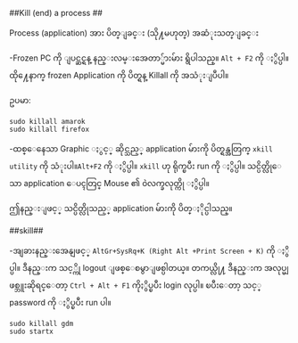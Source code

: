 ##Kill (end) a process ##

Process (application) အား ပိတ္ျခင္း (သို႔မဟုတ္) အဆံုးသတ္ျခင္း

-Frozen PC ကို ျပင္ဆင္ရန္ နည္းလမ္းအေတာ္မ်ားမ်ား ရွိပါသည္။ `Alt + F2` ကို ႏွိပ္ပါ။ ထို႔ေနာက္  frozen	Application ကို ပိတ္ရန္ Killall ကို အသံုးျပဳပါ။ 

ဥပမာ:

	sudo killall amarok
	sudo killall firefox

-ထစ္ေနေသာ Graphic ႏွင့္ ဆိုင္သည့္ application မ်ားကို ပိတ္ရန္အတြက္ `xkill utility` ကို သံုးပါ။`Alt+F2` ကို ႏွိပ္ပါ။ `xkill` ဟု ရိုက္ၿပီး run ကို ႏွိပ္ပါ။  သင္ပိတ္လိုေသာ  application ေပၚတြင္ Mouse ၏ ၀ဲလက္ခလုတ္ကို ႏွိပ္ပါ။ 

ဤနည္းျဖင့္  သင္ပိတ္လိုသည့္ application မ်ားကို ပိတ္ႏိုင္ပါသည္။


##skill##

-အျခားနည္းအေနျဖင့္ `AltGr+SysRq+K (Right Alt +Print Screen + K)` ကို ႏွိပ္ပါ။ ဒီနည္းက သင့္ကို logout ျဖစ္ေစမွာျဖစ္ပါတယ္။ တကယ္လို႔ ဒီနည္းက အလုပ္မျဖစ္ဘူးဆိုရင္ေတာ့  `Ctrl + Alt + F1` ကိုႏွိပ္ၿပီး login လုပ္ပါ။ ၿပီးေတာ့ သင့္ password ကို ႏွိပ္ၿပီး run ပါ။

	sudo killall gdm
	sudo startx
